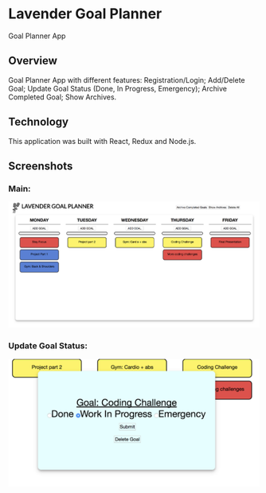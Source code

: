 # Lavender Goal Planner
Goal Planner App

## Overview
Goal Planner App with different features: Registration/Login; Add/Delete Goal; Update Goal Status (Done, In Progress, Emergency); Archive Completed Goal; Show Archives. 

## Technology
This application was built with React, Redux and Node.js. 

## Screenshots

### Main:
![alt text](/public/images/Goal_Planner_main.png "Description goes here")

### Update Goal Status:
![alt text](/public/images/Goal_Planner_status.png "Description goes here")
